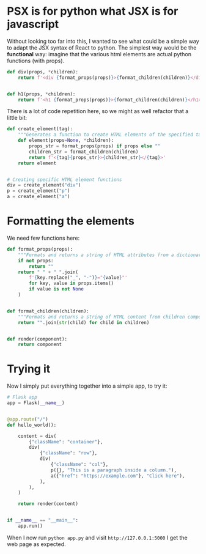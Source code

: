 # PSX is for python what JSX is for javascript
Without looking too far into this, I wanted to see what could be a simple way to adapt the JSX syntax of React to python. 
The simplest way would be the **functional** way: imagine that the various html elements are actual python functions (with props). 

```python
def div(props, *children):
    return f'<div {format_props(props)}>{format_children(children)}</div>'


def h1(props, *children):
    return f'<h1 {format_props(props)}>{format_children(children)}</h1>'
```

There is a lot of code repetition here, so we might as well refactor that a little bit: 

```python
def create_element(tag):
    """Generates a function to create HTML elements of the specified tag."""
    def element(props=None, *children):
        props_str = format_props(props) if props else ""
        children_str = format_children(children)
        return f'<{tag}{props_str}>{children_str}</{tag}>'
    return element


# Creating specific HTML element functions
div = create_element("div")
p = create_element("p")
a = create_element("a")
```

# Formatting the elements
We need few functions here:

```python
def format_props(props):
    """Formats and returns a string of HTML attributes from a dictionary."""
    if not props:
        return ""
    return " " + " ".join(
        f'{key.replace("_", "-")}="{value}"'
        for key, value in props.items()
        if value is not None
    )


def format_children(children):
    """Formats and returns a string of HTML content from children components."""
    return "".join(str(child) for child in children)


def render(component):
    return component
```


# Trying it
Now I simply put everything together into a simple app, to try it:

```python
# Flask app
app = Flask(__name__)


@app.route("/")
def hello_world():

    content = div(
        {"className": "container"},
        div(
            {"className": "row"},
            div(
                {"className": "col"},
                p({}, "This is a paragraph inside a column."),
                a({"href": "https://example.com"}, "Click here"),
            ),
        ),
    )

    return render(content)


if __name__ == "__main__":
    app.run()
```

When I now run ```python app.py``` and visit ```http://127.0.0.1:5000``` I get the web page as expected.